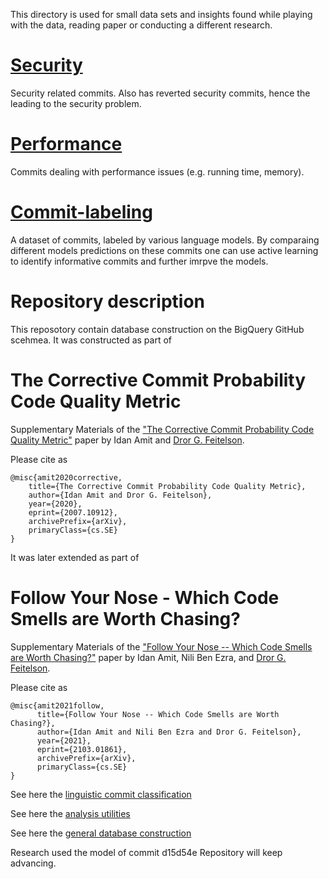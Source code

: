 This directory is used for small data sets and insights found while playing with the data, reading paper or conducting a different research.


# [Security](https://github.com/evidencebp/sweets/tree/main/security) 
Security related commits.
Also has reverted security commits, hence the leading to the security problem.

# [Performance](https://github.com/evidencebp/sweets/tree/main/performance)
Commits dealing with performance issues (e.g. running time, memory).

# [Commit-labeling](https://github.com/evidencebp/sweets/tree/main/commit-labeling)

A dataset of commits, labeled by various language models.
By comparaing different models predictions on these commits one can use active learning to identify informative commits and further imrpve the models.

# Repository description
This reposotory contain database construction on the BigQuery GitHub scehmea.
It was constructed as part of

# The Corrective Commit Probability Code Quality Metric
Supplementary Materials of the ["The Corrective Commit Probability Code Quality Metric"](https://arxiv.org/abs/2007.10912) paper by Idan Amit and [Dror G. Feitelson](https://www.cs.huji.ac.il/~feit/).

Please cite as
``` 
@misc{amit2020corrective,
    title={The Corrective Commit Probability Code Quality Metric},
    author={Idan Amit and Dror G. Feitelson},
    year={2020},
    eprint={2007.10912},
    archivePrefix={arXiv},
    primaryClass={cs.SE}
}
```

It was later extended as part of

# Follow Your Nose - Which Code Smells are Worth Chasing?
Supplementary Materials of the ["Follow Your Nose -- Which Code Smells are Worth Chasing?"](https://arxiv.org/pdf/2103.01861.pdf) paper by Idan Amit, Nili Ben Ezra, and [Dror G. Feitelson](https://www.cs.huji.ac.il/~feit/).

Please cite as
``` 
@misc{amit2021follow,
      title={Follow Your Nose -- Which Code Smells are Worth Chasing?}, 
      author={Idan Amit and Nili Ben Ezra and Dror G. Feitelson},
      year={2021},
      eprint={2103.01861},
      archivePrefix={arXiv},
      primaryClass={cs.SE}
}
```


See here the [linguistic commit classification](https://github.com/evidencebp/commit-classification)

See here the [analysis utilities](https://github.com/evidencebp/analysis_utils) 




See here the [general database construction](https://github.com/evidencebp/general) 

Research used the model of commit d15d54e
Repository will keep advancing.


